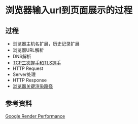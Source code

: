 # 浏览器输入url到页面展示的过程

## 过程

* 浏览器主机名扩展，历史记录扩展
* 浏览器URL解析
* DNS解析
* [TCP三次握手和TLS握手](../端到端/TCP三次握手和TLS握手.md)
* HTTP Request
* Server处理
* HTTP Response
* [浏览器关键渲染路径](../性能优化/浏览器关键渲染路径.md)

## 参考资料

[Google Render Performance](https://developers.google.com/web/fundamentals/performance/rendering/)